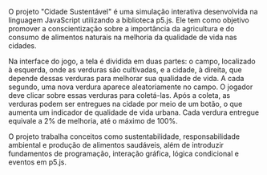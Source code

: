 O projeto "Cidade Sustentável" é uma simulação interativa desenvolvida na linguagem JavaScript utilizando a biblioteca p5.js. Ele tem como objetivo promover a conscientização sobre a importância da agricultura e do consumo de alimentos naturais na melhoria da qualidade de vida nas cidades.

Na interface do jogo, a tela é dividida em duas partes: o campo, localizado à esquerda, onde as verduras são cultivadas, e a cidade, à direita, que depende dessas verduras para melhorar sua qualidade de vida. A cada segundo, uma nova verdura aparece aleatoriamente no campo. O jogador deve clicar sobre essas verduras para coletá-las. Após a coleta, as verduras podem ser entregues na cidade por meio de um botão, o que aumenta um indicador de qualidade de vida urbana. Cada verdura entregue equivale a 2% de melhoria, até o máximo de 100%.

O projeto trabalha conceitos como sustentabilidade, responsabilidade ambiental e produção de alimentos saudáveis, além de introduzir fundamentos de programação, interação gráfica, lógica condicional e eventos em p5.js.
